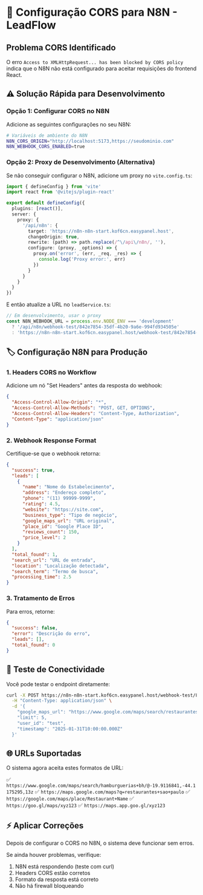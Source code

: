 # 🔧 Configuração CORS para N8N - LeadFlow

## Problema CORS Identificado

O erro `Access to XMLHttpRequest... has been blocked by CORS policy` indica que o N8N não está configurado para aceitar requisições do frontend React.

## ⚠️ Solução Rápida para Desenvolvimento

### Opção 1: Configurar CORS no N8N

Adicione as seguintes configurações no seu N8N:

```bash
# Variáveis de ambiente do N8N
N8N_CORS_ORIGIN="http://localhost:5173,https://seudominio.com"
N8N_WEBHOOK_CORS_ENABLED=true
```

### Opção 2: Proxy de Desenvolvimento (Alternativa)

Se não conseguir configurar o N8N, adicione um proxy no `vite.config.ts`:

```typescript
import { defineConfig } from 'vite'
import react from '@vitejs/plugin-react'

export default defineConfig({
  plugins: [react()],
  server: {
    proxy: {
      '/api/n8n': {
        target: 'https://n8n-n8n-start.kof6cn.easypanel.host',
        changeOrigin: true,
        rewrite: (path) => path.replace(/^\/api\/n8n/, ''),
        configure: (proxy, _options) => {
          proxy.on('error', (err, _req, _res) => {
            console.log('Proxy error:', err)
          })
        }
      }
    }
  }
})
```

E então atualize a URL no `leadService.ts`:

```typescript
// Em desenvolvimento, usar o proxy
const N8N_WEBHOOK_URL = process.env.NODE_ENV === 'development' 
  ? '/api/n8n/webhook-test/842e7854-35df-4b20-9a6e-994fd934505e'
  : 'https://n8n-n8n-start.kof6cn.easypanel.host/webhook-test/842e7854-35df-4b20-9a6e-994fd934505e'
```

## 🏷️ Configuração N8N para Produção

### 1. Headers CORS no Workflow

Adicione um nó "Set Headers" antes da resposta do webhook:

```json
{
  "Access-Control-Allow-Origin": "*",
  "Access-Control-Allow-Methods": "POST, GET, OPTIONS",
  "Access-Control-Allow-Headers": "Content-Type, Authorization",
  "Content-Type": "application/json"
}
```

### 2. Webhook Response Format

Certifique-se que o webhook retorna:

```json
{
  "success": true,
  "leads": [
    {
      "name": "Nome do Estabelecimento",
      "address": "Endereço completo",
      "phone": "(11) 99999-9999",
      "rating": 4.5,
      "website": "https://site.com",
      "business_type": "Tipo de negócio",
      "google_maps_url": "URL original",
      "place_id": "Google Place ID",
      "reviews_count": 150,
      "price_level": 2
    }
  ],
  "total_found": 1,
  "search_url": "URL de entrada",
  "location": "Localização detectada",
  "search_term": "Termo de busca",
  "processing_time": 2.5
}
```

### 3. Tratamento de Erros

Para erros, retorne:

```json
{
  "success": false,
  "error": "Descrição do erro",
  "leads": [],
  "total_found": 0
}
```

## 🧪 Teste de Conectividade

Você pode testar o endpoint diretamente:

```bash
curl -X POST https://n8n-n8n-start.kof6cn.easypanel.host/webhook-test/842e7854-35df-4b20-9a6e-994fd934505e \
  -H "Content-Type: application/json" \
  -d '{
    "google_maps_url": "https://www.google.com/maps/search/restaurantes+sp",
    "limit": 5,
    "user_id": "test",
    "timestamp": "2025-01-31T10:00:00.000Z"
  }'
```

## 🌐 URLs Suportadas

O sistema agora aceita estes formatos de URL:

✅ `https://www.google.com/maps/search/hamburguerias+bh/@-19.9116841,-44.1175295,13z`
✅ `https://maps.google.com/maps?q=restaurantes+sao+paulo`
✅ `https://google.com/maps/place/Restaurant+Name`
✅ `https://goo.gl/maps/xyz123`
✅ `https://maps.app.goo.gl/xyz123`

## ⚡ Aplicar Correções

Depois de configurar o CORS no N8N, o sistema deve funcionar sem erros.

Se ainda houver problemas, verifique:
1. N8N está respondendo (teste com curl)
2. Headers CORS estão corretos
3. Formato da resposta está correto
4. Não há firewall bloqueando